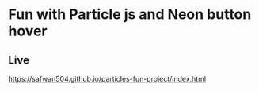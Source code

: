 # Fun with Particle js and Neon button hover
## Live
https://safwan504.github.io/particles-fun-project/index.html
